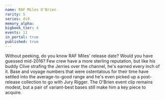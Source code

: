 ```yaml
---
name: RAF Miles O'Brien
rarity: 5
series: ds9
memory_alpha:
bigbook_tier: 4
events: 11
in_portal: true
published: true
---
```


Without peeking, do you know RAF Miles' release date? Would you have guessed mid-2016? Few crew have a more sterling reputation, but like his buddy Clive strafing the Jerries over the channel, he's earned every inch of it. Base and voyage numbers that were ostentatous for their time have settled into the average-to-good range and he's even picked up a post-release collection to go with Jury Rigger. The O'Brien event clip remains modest, but a pair of variant-best bases still make him a key piece to acquire.
